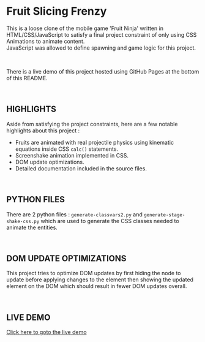 # Fruit Slicing Frenzy

This is a loose clone of the mobile game 'Fruit Ninja' written in HTML/CSS/JavaScript to satisfy a final project constraint of only using CSS Animations to animate content.  
JavaScript was allowed to define spawning and game logic for this project.

&nbsp;

There is a live demo of this project hosted using GitHub Pages at the bottom of this README.

&nbsp;
&nbsp;


## HIGHLIGHTS

Aside from satisfying the project constraints, here are a few notable highlights about this project :
- Fruits are animated with real projectile physics using kinematic equations inside CSS `calc()` statements.
- Screenshake animation implemented in CSS. 
- DOM update optimizations.
- Detailed documentation included in the source files.

&nbsp;
&nbsp;


## PYTHON FILES

There are 2 python files : `generate-classvars2.py` and `generate-stage-shake-css.py` which are used to generate the CSS classes needed to animate the entities.

&nbsp;
&nbsp;


## DOM UPDATE OPTIMIZATIONS

This project tries to optimize DOM updates by first hiding the node to update before applying changes to the element then showing the updated element on the DOM which should result in fewer DOM updates overall.

&nbsp;
&nbsp;


## LIVE DEMO

[Click here to goto the live demo](https://bingjetli.github.io/fruit-ninja-clone-js/)
